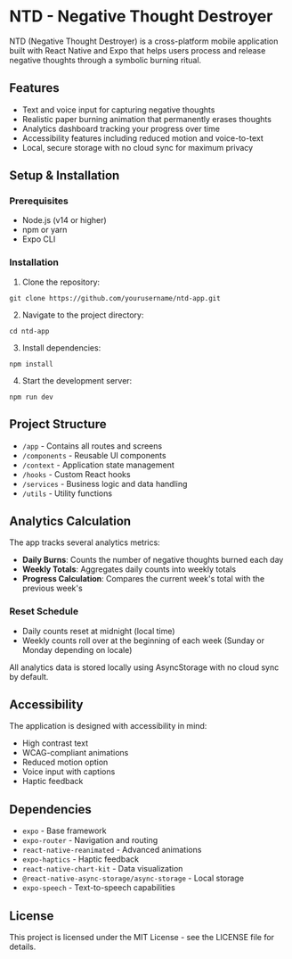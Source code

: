 # NTD - Negative Thought Destroyer

NTD (Negative Thought Destroyer) is a cross-platform mobile application built with React Native and Expo that helps users process and release negative thoughts through a symbolic burning ritual.

## Features

- Text and voice input for capturing negative thoughts
- Realistic paper burning animation that permanently erases thoughts
- Analytics dashboard tracking your progress over time
- Accessibility features including reduced motion and voice-to-text
- Local, secure storage with no cloud sync for maximum privacy

## Setup & Installation

### Prerequisites

- Node.js (v14 or higher)
- npm or yarn
- Expo CLI

### Installation

1. Clone the repository:
```
git clone https://github.com/yourusername/ntd-app.git
```

2. Navigate to the project directory:
```
cd ntd-app
```

3. Install dependencies:
```
npm install
```

4. Start the development server:
```
npm run dev
```

## Project Structure

- `/app` - Contains all routes and screens
- `/components` - Reusable UI components
- `/context` - Application state management
- `/hooks` - Custom React hooks
- `/services` - Business logic and data handling
- `/utils` - Utility functions

## Analytics Calculation

The app tracks several analytics metrics:

- **Daily Burns**: Counts the number of negative thoughts burned each day
- **Weekly Totals**: Aggregates daily counts into weekly totals
- **Progress Calculation**: Compares the current week's total with the previous week's

### Reset Schedule

- Daily counts reset at midnight (local time)
- Weekly counts roll over at the beginning of each week (Sunday or Monday depending on locale)

All analytics data is stored locally using AsyncStorage with no cloud sync by default.

## Accessibility

The application is designed with accessibility in mind:

- High contrast text
- WCAG-compliant animations
- Reduced motion option
- Voice input with captions
- Haptic feedback

## Dependencies

- `expo` - Base framework
- `expo-router` - Navigation and routing
- `react-native-reanimated` - Advanced animations
- `expo-haptics` - Haptic feedback
- `react-native-chart-kit` - Data visualization
- `@react-native-async-storage/async-storage` - Local storage
- `expo-speech` - Text-to-speech capabilities

## License

This project is licensed under the MIT License - see the LICENSE file for details.